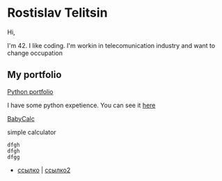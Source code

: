 # Rostislav Telitsin
Hi,

I'm 42. I like coding. I'm workin in telecomunication industry and want to change occupation

## My portfolio

[Python portfolio](RostislavTelitsinPython.github.io)

I have some python expetience. You can see it [here](RostislavTelitsinPython.github.io)

[BabyCalc](https://github.com/RostislavTelitsin/babyCalc)

simple calculator


~~~
dfgh
dfgh
dfgg
~~~



- [ссылко](https://www.youtube.com) | [ссылко2](https://youtu.be/d8fuCQ4IYC8)
